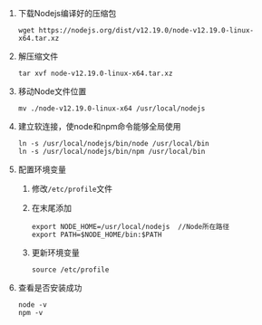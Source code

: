 1. 下载Nodejs编译好的压缩包

   ```shell
   wget https://nodejs.org/dist/v12.19.0/node-v12.19.0-linux-x64.tar.xz
   ```

2. 解压缩文件

   ```shell
   tar xvf node-v12.19.0-linux-x64.tar.xz
   ```

3. 移动Node文件位置

   ```shell
   mv ./node-v12.19.0-linux-x64 /usr/local/nodejs
   ```

4. 建立软连接，使node和npm命令能够全局使用

   ```shell
   ln -s /usr/local/nodejs/bin/node /usr/local/bin
   ln -s /usr/local/nodejs/bin/npm /usr/local/bin
   ```

5. 配置环境变量

   1. 修改`/etc/profile`文件

   2. 在末尾添加

      ```shell
      export NODE_HOME=/usr/local/nodejs  //Node所在路径
      export PATH=$NODE_HOME/bin:$PATH
      ```

   3. 更新环境变量

      ```shell
      source /etc/profile
      ```

6. 查看是否安装成功

   ```shell
   node -v
   npm -v
   ```

   

